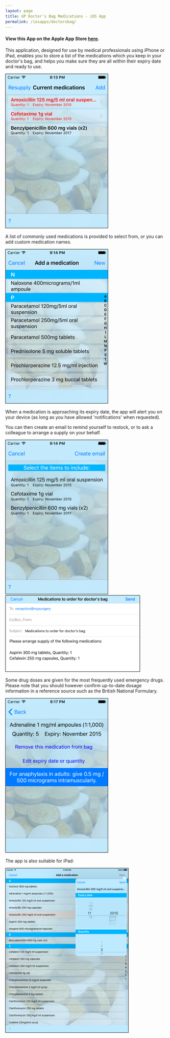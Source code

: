 ```yaml
---
layout: page
title: GP Doctor's Bag Medications - iOS App
permalink: /iosapps/doctorsbag/
---
```

<h4>View this App on the Apple App Store <a href="https://itunes.apple.com/app/gp-doctors-bag/id1060775907?mt=8">here</a>.</h4>

This application, designed for use by medical professionals using iPhone or iPad, enables you to store a list of the medications which you keep in your doctor's bag, and helps you make sure they are all within their expiry date and ready to use.

<img src="/assets/bagapp1.png" alt="" width="320" height="480" class="alignnone size-full wp-image-160" style="border:1px solid black"/>

A list of commonly used medications is provided to select from, or you can add custom medication names.

<img src="/assets/bagapp2.png" alt="" width="320" height="480" class="alignnone size-full wp-image-161" style="border:1px solid black"/>

When a medication is approaching its expiry date, the app will alert you on your device (as long as you have allowed 'notifications' when requested).

You can then create an email to remind yourself to restock, or to ask a colleague to arrange a supply on your behalf.

<img src="/assets/bagapp3.png" alt="" width="320" height="480" class="alignnone size-full wp-image-162" style="border:1px solid black"/>

<img src="/assets/bagapp4.png" alt="" width="420" height="237" class="alignnone size-large wp-image-166" style="border:1px solid black"/>

Some drug doses are given for the most frequently used emergency drugs. Please note that you should however confirm up-to-date dosage information in a reference source such as the British National Formulary.

<img src="/assets/bagapp5.png" alt="" width="320" height="480" class="alignnone size-full wp-image-163" style="border:1px solid black"/>

The app is also suitable for iPad:

<img src="/assets/bagapp6.png" alt="" width="384" height="512" class="alignnone size-full wp-image-164" style="border:1px solid black"/>
